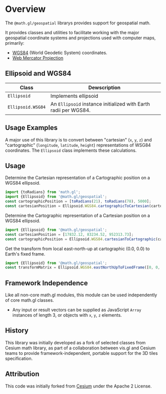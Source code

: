 # Overview

The `@math.gl/geospatial` librarys provides support for geospatial math.

It provides classes and utilities to facilitate working with the major geospatial coordinate systems and projections used with computer maps, primarily:

- [WGS84](https://en.wikipedia.org/wiki/World_Geodetic_System) (World Geodetic System) coordinates.
- [Web Mercator Projection](https://en.wikipedia.org/wiki/Web_Mercator_projection)


## Ellipsoid and WGS84

| Class                   | Dewscription |
| ---                     | --- |
| `Ellipsoid`             | Implements ellipsoid |
| `Ellipsoid.WSG84`       | An `Ellipsoid` instance initialized with Earth radii per WGS84. |

## Usage Examples

A major use of this library is to convert between "cartesian" (`x`, `y`, `z`) and "cartographic" (`longitude`, `latitude`, `height`) representations of WSG84 coordinates. The `Ellipsoid` class implements these calculations.

## Usage

Determine the Cartesian representation of a Cartographic position on a WGS84 ellipsoid.
```js
import {toRadians} from 'math.gl';
import {Ellipsoid} from '@math.gl/geospatial';
const cartographicPosition = [toRadians(21), toRadians(78), 5000];
const cartesianPosition = Ellipsoid.WGS84.cartographicToCartesian(cartographicPosition);
```

Determine the Cartographic representation of a Cartesian position on a WGS84 ellipsoid.
```js
import {Ellipsoid} from '@math.gl/geospatial';
const cartesianPosition = [17832.12, 83234.52, 952313.73];
const cartographicPosition = Ellipsoid.WGS84.cartesianToCartographic(cartesianPosition);
```

Get the transform from local east-north-up at cartographic (0.0, 0.0) to Earth's fixed frame.
```js
import {Ellipsoid} from '@math.gl/geospatial';
const transformMatrix = Ellipsoid.WGS84.eastNorthUpToFixedFrame([0, 0, 0]);
```

## Framework Independence

Like all non-core math.gl modules, this module can be used independently of core math.gl classes.

- Any input or result vectors can be supplied as JavaScript `Array` instances of length 3, or objects with `x`, `y`, `z` elements.


## History

This library was initially developed as a fork of selected classes from Cesium math library, as part of a collaboration between vis.gl and Cesium teams to provide framework-independent, portable support for the 3D tiles specification.

## Attribution

This code was initially forked from [Cesium](https://github.com/AnalyticalGraphicsInc/cesium) under the Apache 2 License.

